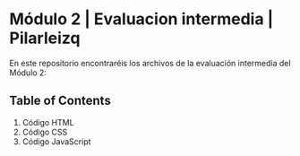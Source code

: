 # Módulo 2 | Evaluacion intermedia | Pilarleizq

En este repositorio encontraréis los archivos de la evaluación intermedia del Módulo 2:

## Table of Contents
1. Código HTML
2. Código CSS
3. Código JavaScript
